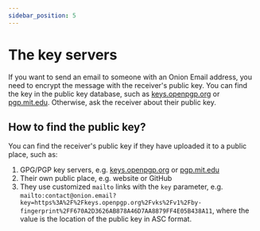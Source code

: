 ```yaml
---
sidebar_position: 5
---
```


# The key servers

If you want to send an email to someone with an Onion Email address, you need to encrypt the message with the receiver's public key. You can find the key in the public key database, such as [keys.openpgp.org](https://keys.openpgp.org/) or [pgp.mit.edu](https://pgp.mit.edu/). Otherwise, ask the receiver about their public key.

## How to find the public key?

You can find the receiver's public key if they have uploaded it to a public place, such as:

1. GPG/PGP key servers, e.g. [keys.openpgp.org](https://keys.openpgp.org/) or [pgp.mit.edu](https://pgp.mit.edu/)
2. Their own public place, e.g. website or GitHub
3. They use customized `mailto` links with the `key` parameter, e.g. `mailto:contact@onion.email?key=https%3A%2F%2Fkeys.openpgp.org%2Fvks%2Fv1%2Fby-fingerprint%2FF670A2D3626AB878A46D7AA8879FF4E05B438A11`, where the value is the location of the public key in ASC format.
